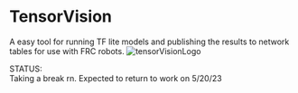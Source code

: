 # TensorVision
A easy tool for running TF lite models and publishing the results to network tables for use with FRC robots.
![tensorVisionLogo](https://user-images.githubusercontent.com/81441231/236598867-1bea0264-80c4-434e-81b9-274b600ee455.png)


STATUS:<br>
Taking a break rn. Expected to return to work on 5/20/23
